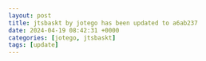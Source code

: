 ```yaml
---
layout: post
title: jtsbaskt by jotego has been updated to a6ab237
date: 2024-04-19 08:42:31 +0000
categories: [jotego, jtsbaskt]
tags: [update]
---
```


